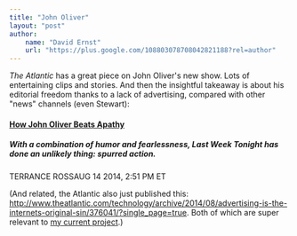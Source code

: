 ```yaml
---
title: "John Oliver"
layout: "post"
author: 
    name: "David Ernst"
    url: "https://plus.google.com/108803078708042821188?rel=author"
---
```


*The Atlantic* has a great piece on John Oliver's new show. Lots of entertaining clips and stories. And then the insightful takeaway is about his editorial freedom thanks to a lack of advertising, compared with other "news" channels (even Stewart):

#### [How John Oliver Beats Apathy](http://www.theatlantic.com/entertainment/archive/2014/08/how-john-oliver-is-procuring-latent-activism/376036/)
##### With a combination of humor and fearlessness, Last Week Tonight has done an unlikely thing: spurred action.
TERRANCE ROSSAUG 14 2014, 2:51 PM ET



(And related, the Atlantic also just published this: http://www.theatlantic.com/technology/archive/2014/08/advertising-is-the-internets-original-sin/376041/?single_page=true. Both of which are super relevant to [my current project](www.letsfix.net).)
